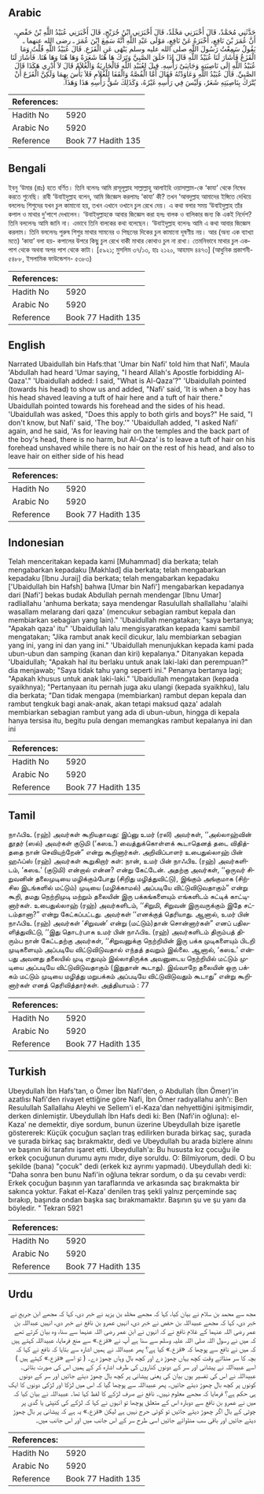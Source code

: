 ## Arabic


<div dir="rtl" lang="ar" style={{fontSize:'larger',backgroundColor:'#f8f9fa',padding:20}}>
حَدَّثَنِي مُحَمَّدٌ، قَالَ أَخْبَرَنِي مَخْلَدٌ، قَالَ أَخْبَرَنِي ابْنُ جُرَيْجٍ، قَالَ أَخْبَرَنِي عُبَيْدُ اللَّهِ بْنُ حَفْصٍ، أَنَّ عُمَرَ بْنَ نَافِعٍ، أَخْبَرَهُ عَنْ نَافِعٍ، مَوْلَى عَبْدِ اللَّهِ أَنَّهُ سَمِعَ ابْنَ عُمَرَ ـ رضى الله عنهما ـ يَقُولُ سَمِعْتُ رَسُولَ اللَّهِ صلى الله عليه وسلم يَنْهَى عَنِ الْقَزَعِ‏.‏ قَالَ عُبَيْدُ اللَّهِ قُلْتُ وَمَا الْقَزَعُ فَأَشَارَ لَنَا عُبَيْدُ اللَّهِ قَالَ إِذَا حَلَقَ الصَّبِيَّ وَتَرَكَ هَا هُنَا شَعَرَةً وَهَا هُنَا وَهَا هُنَا‏.‏ فَأَشَارَ لَنَا عُبَيْدُ اللَّهِ إِلَى نَاصِيَتِهِ وَجَانِبَىْ رَأْسِهِ‏.‏ قِيلَ لِعُبَيْدِ اللَّهِ فَالْجَارِيَةُ وَالْغُلاَمُ قَالَ لاَ أَدْرِي هَكَذَا قَالَ الصَّبِيِّ‏.‏ قَالَ عُبَيْدُ اللَّهِ وَعَاوَدْتُهُ فَقَالَ أَمَّا الْقُصَّةُ وَالْقَفَا لِلْغُلاَمِ فَلاَ بَأْسَ بِهِمَا وَلَكِنَّ الْقَزَعَ أَنْ يُتْرَكَ بِنَاصِيَتِهِ شَعَرٌ، وَلَيْسَ فِي رَأْسِهِ غَيْرُهُ، وَكَذَلِكَ شَقُّ رَأْسِهِ هَذَا وَهَذَا‏.‏
</div>
<div style={{backgroundColor:'#f8f9fa',padding:20, marginBottom: 10}}><table> <thead> <tr> <th>References:</th> <th></th> </tr> </thead> <tbody><tr><td>Hadith No</td><td>5920</td></tr><tr><td>Arabic No</td><td>5920</td></tr><tr><td>Reference</td><td>Book 77 Hadith 135</td></tr></tbody></table></div>

## Bengali


<div dir="ltr" lang="bn" style={{fontSize:'larger',backgroundColor:'#f8f9fa',padding:20}}>
ইবনু ‘উমার (রাঃ) হতে বর্ণিত। তিনি বলেনঃ আমি রাসূলূল্লাহ সাল্লাল্লাহু আলাইহি ওয়াসাল্লাম-কে ‘কাযা’ থেকে নিষেধ করতে শুনেছি। রাবী ‘উবাইদুল্লাহ বলেন, আমি জিজ্ঞেস করলামঃ ‘কাযা’ কী? তখন ‘আবদুল্লাহ আমাদের ইঙ্গিতে দেখিয়ে বললেনঃ শিশুদের যখন চুল কামানো হয়, তখন এখানে ওখানে চুল রেখে দেয়। এ কথা বলার সময় ‘উবাইদুল্লাহ তাঁর কপাল ও মাথার দু’পাশে দেখালেন। ‘উবাইদুল্লাহকে আবার জিজ্ঞেস করা হলঃ বালক ও বালিকার জন্য কি একই নির্দেশ? তিনি বললেনঃ আমি জানি না। এভাবে তিনি বালকের কথা বলেছেন। ‘উবাইদুল্লাহ বলেনঃ আমি এ কথা আবার জিজ্ঞেস করলাম। তিনি বললেনঃ পুরুষ শিশুর মাথার সামনের ও পিছনের দিকের চুল কামানো দূষণীয় নয়। আর (অন্য এক ব্যাখ্যা মতে) ‘কাযা’ বলা হয়- কপালের উপরে কিছু চুল রেখে বাকী মাথার কোথাও চুল না রাখা। তেমনিভাবে মাথার চুল একপাশ থেকে অথবা অপর পাশ থেকে কাটা। [৫৯২১; মুসলিম ৩৭/১৩, হাঃ ২১২০, আহমাদ ৪৪৭৩] (আধুনিক প্রকাশনী- ৫৪৮৮, ইসলামিক ফাউন্ডেশন- ৫৩৮৩)
</div>
<div style={{backgroundColor:'#f8f9fa',padding:20, marginBottom: 10}}><table> <thead> <tr> <th>References:</th> <th></th> </tr> </thead> <tbody><tr><td>Hadith No</td><td>5920</td></tr><tr><td>Arabic No</td><td>5920</td></tr><tr><td>Reference</td><td>Book 77 Hadith 135</td></tr></tbody></table></div>

## English


<div dir="ltr" lang="en" style={{fontSize:'larger',backgroundColor:'#f8f9fa',padding:20}}>
Narrated Ubaidullah bin Hafs:that 'Umar bin Nafi' told him that Nafi', Maula 'Abdullah had heard 'Umar saying, "I heard Allah's Apostle forbidding Al-Qaza'." 'Ubaidullah added: I said, "What is Al-Qaza'?" 'Ubaidullah pointed (towards his head) to show us and added, "Nafi' said, 'It is when a boy has his head shaved leaving a tuft of hair here and a tuft of hair there." Ubaidullah pointed towards his forehead and the sides of his head. 'Ubaidullah was asked, "Does this apply to both girls and boys?" He said, "I don't know, but Nafi' said, 'The boy.'" 'Ubaidullah added, "I asked Nafi' again, and he said, 'As for leaving hair on the temples and the back part of the boy's head, there is no harm, but Al-Qaza' is to leave a tuft of hair on his forehead unshaved while there is no hair on the rest of his head, and also to leave hair on either side of his head
</div>
<div style={{backgroundColor:'#f8f9fa',padding:20, marginBottom: 10}}><table> <thead> <tr> <th>References:</th> <th></th> </tr> </thead> <tbody><tr><td>Hadith No</td><td>5920</td></tr><tr><td>Arabic No</td><td>5920</td></tr><tr><td>Reference</td><td>Book 77 Hadith 135</td></tr></tbody></table></div>

## Indonesian


<div dir="ltr" lang="id" style={{fontSize:'larger',backgroundColor:'#f8f9fa',padding:20}}>
Telah menceritakan kepada kami [Muhammad] dia berkata; telah mengabarkan kepadaku [Makhlad] dia berkata; telah mengabarkan kepadaku [Ibnu Juraij] dia berkata; telah mengabarkan kepadaku ['Ubaidullah bin Hafsh] bahwa [Umar bin Nafi'] mengabarkan kepadanya dari [Nafi'] bekas budak Abdullah pernah mendengar [Ibnu Umar] radliallahu 'anhuma berkata; saya mendengar Rasulullah shallallahu 'alaihi wasallam melarang dari qaza' (mencukur sebagian rambut kepala dan membiarkan sebagian yang lain)." 'Ubaidullah mengatakan; "saya bertanya; "Apakah qaza' itu" 'Ubaidullah lalu mengisyaratkan kepada kami sambil mengatakan; "Jika rambut anak kecil dicukur, lalu membiarkan sebagian yang ini, yang ini dan yang ini." 'Ubaidullah menunjukkan kepada kami pada ubun-ubun dan samping (kanan dan kiri) kepalanya." Ditanyakan kepada 'Ubaidullah; "Apakah hal itu berlaku untuk anak laki-laki dan perempuan?" dia menjawab; "Saya tidak tahu yang seperti ini." Penanya bertanya lagi; "Apakah khusus untuk anak laki-laki." 'Ubaidullah mengatakan (kepada syaikhnya); "Pertanyaan itu pernah juga aku ulangi (kepada syaikhku), lalu dia berkata; "Dan tidak mengapa (membiarkan) rambut depan kepala dan rambut tengkuk bagi anak-anak, akan tetapi maksud qaza' adalah membiarkan sebagian rambut yang ada di ubun-ubun, hingga di kepala hanya tersisa itu, begitu pula dengan memangkas rambut kepalanya ini dan ini
</div>
<div style={{backgroundColor:'#f8f9fa',padding:20, marginBottom: 10}}><table> <thead> <tr> <th>References:</th> <th></th> </tr> </thead> <tbody><tr><td>Hadith No</td><td>5920</td></tr><tr><td>Arabic No</td><td>5920</td></tr><tr><td>Reference</td><td>Book 77 Hadith 135</td></tr></tbody></table></div>

## Tamil


<div dir="ltr" lang="ta" style={{fontSize:'larger',backgroundColor:'#f8f9fa',padding:20}}>
நாஃபிஉ (ரஹ்) அவர்கள் கூறியதாவது: இப்னு உமர் (ரலி) அவர்கள், ‘‘அல்லாஹ்வின் தூதர் (ஸல்) அவர்கள் குடுமி (‘கஸஉ’) வைத்துக்கொள்ளக் கூடாதெனத் தடை விதித்ததை நான் செவியுற்றேன்” என்று கூறினார்கள். அறிவிப்பாளர் உபைதுல்லாஹ் பின் ஹஃப்ஸ் (ரஹ்) அவர்கள் கூறுகிறார் கள்: நான், உமர் பின் நாஃபிஉ (ரஹ்) அவர்களிடம், ‘கஸஉ’ (குடுமி) என்றால் என்ன? என்று கேட்டேன். அதற்கு அவர்கள், ‘‘ஒருவர் சிறுவனின் தலைமுடியை மழிக்கும்போது (சிறிது மழித்துவிட்டு), இங்கும் அங்குமாக (சிற்சில இடங்களில் மட்டும்) முடியை (மழிக்காமல்) அப்படியே விட்டுவிடுவதாகும்” என்று கூறி, தமது நெற்றிமுடி மற்றும் தலையின் இரு பக்கங்களையும் எங்களிடம் சுட்டிக் காட்டினார்கள். உபைதுல்லாஹ் (ரஹ்) அவர்களிடம், ‘‘சிறுமி, சிறுவன் இருவருக்கும் இதே சட்டம்தானா?” என்று கேட்கப்பட்டது. அவர்கள் ‘‘எனக்குத் தெரியாது. ஆனால், உமர் பின் நாஃபிஉ (ரஹ்) அவர்கள் ‘சிறுவன்’ என்று (மட்டும்)தான் சொன்னார்கள்” எனப் பதிலளித்துவிட்டு, ‘‘இது தொடர்பாக உமர் பின் நாஃபிஉ (ரஹ்) அவர்களிடம் திரும்பத் திரும்ப நான் கேட்டதற்கு அவர்கள், ‘‘சிறுவனுக்கு நெற்றியின் இரு பக்க முடிகளையும் பிடறி முடிகளையும் அப்படியே விட்டுவிடுவதால் எந்தத் தவறும் இல்லை. ஆனால், ‘கஸஉ’ என்பது அவனது தலையில் முடி எதுவும் இல்லாதிருக்க அவனுடைய நெற்றியில் மட்டும் முடியை அப்படியே விட்டுவிடுவதாகும் (இதுதான் கூடாது). இவ்வாறே தலையின் ஒரு பக்கம் மட்டும் முடியை மழித்து மறுபக்கம் அப்படியே விட்டுவிடுவதும் கூடாது” என்று கூறினார்கள் எனத் தெரிவித்தார்கள். அத்தியாயம் : 77
</div>
<div style={{backgroundColor:'#f8f9fa',padding:20, marginBottom: 10}}><table> <thead> <tr> <th>References:</th> <th></th> </tr> </thead> <tbody><tr><td>Hadith No</td><td>5920</td></tr><tr><td>Arabic No</td><td>5920</td></tr><tr><td>Reference</td><td>Book 77 Hadith 135</td></tr></tbody></table></div>

## Turkish


<div dir="ltr" lang="tr" style={{fontSize:'larger',backgroundColor:'#f8f9fa',padding:20}}>
Ubeydullah İbn Hafs'tan, o Ömer İbn Nafi'den, o Abdullah (İbn Ömer)'in azatlısı Nafi'den rivayet ettiğine göre Nafi, İbn Ömer radıyallahu anh'ı: Ben Resulullah Sallallahu Aleyhi ve Sellem'i el-Kaza'dan nehyettiğini işitmişimdir, derken dinlemiştir. Ubeydullah İbn Hafs dedi ki: Ben (Nafi'in oğluna): el-Kaza' ne demektir, diye sordum, bunun üzerine Ubeydullah bize işaretle göstererek: Küçük çocuğun saçları traş edilirken burada birkaç saç, şurada ve şurada birkaç saç bırakmaktır, dedi ve Ubeydullah bu arada bizlere alnını ve başının iki tarafını işaret etti. Ubeydullah'a: Bu hususta kız çocuğu ile erkek çocuğunun durumu aynı mıdır, diye soruldu. O: Bilmiyorum, dedi. O bu şekilde (bana) "çocuk" dedi (erkek kız ayrımı yapmadı). Ubeydullah dedi ki: "Daha sonra ben bunu Nafi'in oğluna tekrar sordum, o da şu cevabı verdi: Erkek çocuğun başının yan taraflarında ve arkasında saç bırakmakta bir sakınca yoktur. Fakat el-Kaza' denilen traş şekli yalnız perçeminde saç bırakıp, başında ondan başka saç bırakmamaktır. Başının şu ve şu yanı da böyledir. " Tekrarı 5921
</div>
<div style={{backgroundColor:'#f8f9fa',padding:20, marginBottom: 10}}><table> <thead> <tr> <th>References:</th> <th></th> </tr> </thead> <tbody><tr><td>Hadith No</td><td>5920</td></tr><tr><td>Arabic No</td><td>5920</td></tr><tr><td>Reference</td><td>Book 77 Hadith 135</td></tr></tbody></table></div>

## Urdu


<div dir="rtl" lang="ur" style={{fontSize:'larger',backgroundColor:'#f8f9fa',padding:20}}>
مجھ سے محمد بن سلام نے بیان کیا، کہا کہ مجھے مخلد بن یزید نے خبر دی، کہا کہ مجھے ابن جریج نے خبر دی، کہا کہ مجھے عبیداللہ بن حفص نے خبر دی، انہیں عمرو بن نافع نے خبر دی، انہیں عبداللہ بن عمر رضی اللہ عنہما کے غلام نافع نے کہ انہوں نے ابن عمر رضی اللہ عنہما سے سنا، وہ بیان کرتے تھے کہ میں نے رسول اللہ صلی اللہ علیہ وسلم سے سنا ہے آپ نے «قزع‏.‏» سے منع فرمایا، عبیداللہ کہتے ہیں کہ میں نے نافع سے پوچھا کہ «قزع‏.‏» کیا ہے؟ پھر عبیداللہ نے ہمیں اشارہ سے بتایا کہ نافع نے کہا کہ بچہ کا سر منڈاتے وقت کچھ یہاں چھوڑ دے اور کچھ بال وہاں چھوڑ دے۔ ( تو اسے «قزع‏.‏» کہتے ہیں ) اسے عبیداللہ نے پیشانی اور سر کے دونوں کناروں کی طرف اشارہ کر کے ہمیں اس کی صورت بتائی۔ عبیداللہ نے اس کی تفسیر یوں بیان کی یعنی پیشانی پر کچھ بال چھوڑ دیئے جائیں اور سر کے دونوں کونوں پر کچھ بال چھوڑ دیئے جائیں۔ پھر عبیداللہ سے پوچھا گیا کہ اس میں لڑکا اور لڑکی دونوں کا ایک ہی حکم ہے؟ فرمایا کہ مجھے معلوم نہیں۔ نافع نے صرف لڑکے کا لفظ کہا تھا۔ عبیداللہ نے بیان کیا کہ میں نے عمرو بن نافع سے دوبارہ اس کے متعلق پوچھا تو انہوں نے کہا کہ لڑکے کی کنپٹی یا گدی پر چوٹی کے بال اگر چھوڑ دیئے جائیں تو کوئی حرج نہیں ہے لیکن «قزع‏.‏» یہ ہے کہ پیشانی پر بال چھوڑ دیئے جائیں اور باقی سب منڈوائے جائیں اسی طرح سر کے اس جانب میں اور اس جانب میں۔
</div>
<div style={{backgroundColor:'#f8f9fa',padding:20, marginBottom: 10}}><table> <thead> <tr> <th>References:</th> <th></th> </tr> </thead> <tbody><tr><td>Hadith No</td><td>5920</td></tr><tr><td>Arabic No</td><td>5920</td></tr><tr><td>Reference</td><td>Book 77 Hadith 135</td></tr></tbody></table></div>